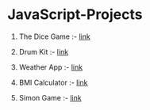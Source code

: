 # JavaScript-Projects

1) The Dice Game :- [link](https://shweta2024.github.io/JavaScript-Projects/The-Dice-Game/)

2) Drum Kit :- [link](https://shweta2024.github.io/JavaScript-Projects/Drum-Kit/)

3) Weather App :- [link](https://shweta2024.github.io/JavaScript-Projects/Weather-App/)

4) BMI Calculator :- [link](https://shweta2024.github.io/JavaScript-Projects/BMI-calculator/)

5) Simon Game :- [link](https://shweta2024.github.io/JavaScript-Projects/Simon-Game/)


